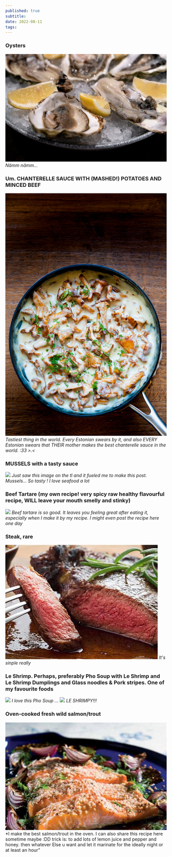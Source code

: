 ```yaml
---
published: true
subtitle:
date: 2022-08-11
tags:
---
```



### Oysters
![](/images/oysters.png)
*Nämm nämm...*
### Um. CHANTERELLE SAUCE WITH (MASHED!) POTATOES AND MINCED BEEF
![](/images/chanterellesauce.png)
*Tastiest thing in the world. Every Estonian swears by it, and also EVERY Estonian swears that THEIR mother makes the best chanterelle sauce in the world. :33 >.<*
### MUSSELS with a tasty sauce
![](/images/musselsinsauce.png) 
*Just saw this image on the tl and it fueled me to make this post. Mussels... So tasty ! I love seafood a lot*
### Beef Tartare (my own recipe! very spicy raw healthy flavourful recipe, WILL leave your mouth smelly and stinky) 
![](/images/beeftartare.png) *Beef tartare is so good. It leaves you feeling great after eating it, especially when I make it by my recipe. I might even post the recipe here one day*
### Steak, rare
![](/images/steakrare.png) 
*It's sinple really*
### Le Shrimp. Perhaps, preferably Pho Soup with Le Shrimp and Le Shrimp Dumplings and Glass noodles & Pork stripes. One of my favourite foods 
![](/images/pholovers.png) 
*I love this Pho Soup ...*
![](/images/leshrimp.png)
*LE SHRIMPY!!!*
### Oven-cooked fresh wild salmon/trout
![](/images/ovensalmon.png)
*I make the best salmon/trout in the oven. I can also share this recipe here sometime maybe :DD trick is: to add lots of lemon juice and pepper and honey. then whatever Else u want and let it marinate for the ideally night or at least an hour"